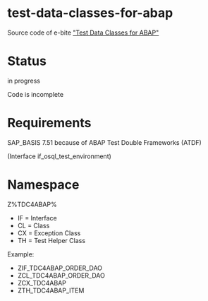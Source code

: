 # test-data-classes-for-abap
Source code of e-bite ["Test Data Classes for ABAP"](https://www.rheinwerk-verlag.de/test-data-classes-for-abap/)

# Status

in progress

Code is incomplete

# Requirements

SAP_BASIS 7.51 because of ABAP Test Double Frameworks (ATDF) 

(Interface if_osql_test_environment)

# Namespace

Z%TDC4ABAP%

- IF = Interface
- CL = Class
- CX = Exception Class
- TH = Test Helper Class

Example:
- ZIF_TDC4ABAP_ORDER_DAO
- ZCL_TDC4ABAP_ORDER_DAO
- ZCX_TDC4ABAP
- ZTH_TDC4ABAP_ITEM

